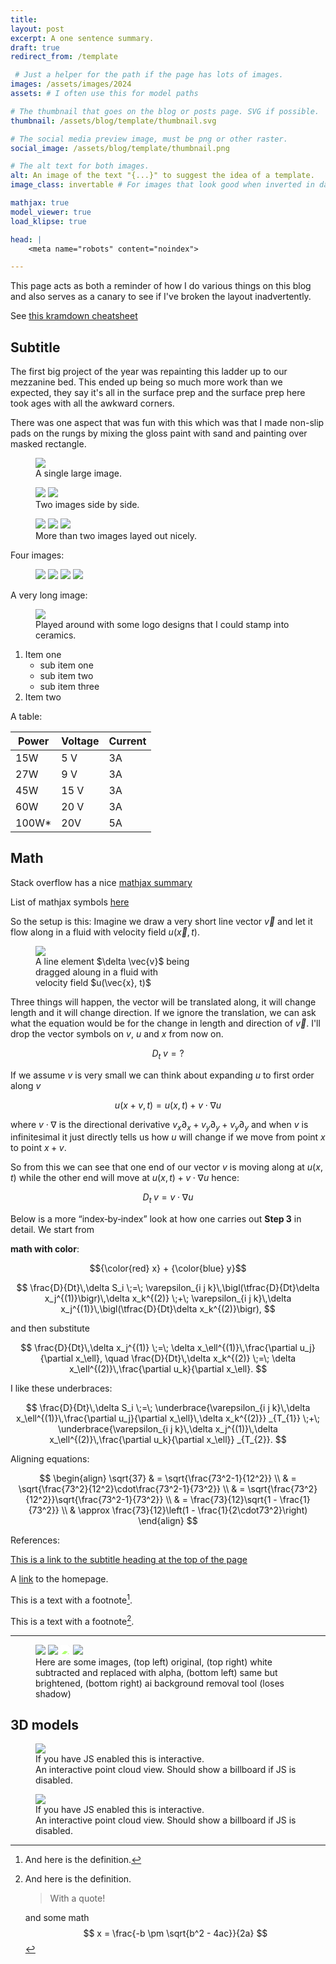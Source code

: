 ```yaml
---
title: 
layout: post
excerpt: A one sentence summary.
draft: true
redirect_from: /template

 # Just a helper for the path if the page has lots of images.
images: /assets/images/2024
assets: # I often use this for model paths

# The thumbnail that goes on the blog or posts page. SVG if possible.
thumbnail: /assets/blog/template/thumbnail.svg

# The social media preview image, must be png or other raster.
social_image: /assets/blog/template/thumbnail.png

# The alt text for both images.
alt: An image of the text "{...}" to suggest the idea of a template.
image_class: invertable # For images that look good when inverted in dark modes by default they're dimmed

mathjax: true
model_viewer: true
load_klipse: true

head: |
    <meta name="robots" content="noindex">

---
```


This page acts as both a reminder of how I do various things on this blog and also serves as a canary to see if I've broken the layout inadvertently.

See [this kramdown cheatsheet](https://kramdown.gettalong.org/quickref.html)

## Subtitle

The first big project of the year was repainting this ladder up to our mezzanine bed. This ended up being so much more work than we expected, they say it's all in the surface prep and the surface prep here took ages with all the awkward corners. 

There was one aspect that was fun with this which was that I made non-slip pads on the rungs by mixing the gloss paint with sand and painting over masked rectangle. 

<figure>
<img src="{{page.images}}/train_view.jpeg">
<figcaption> A single large image. </figcaption>
</figure>

<figure class="two-wide">
<img src="{{page.images}}/ladder/late_into_the_night.jpeg">
<img src="{{page.images}}/ladder/finished.jpeg">
<figcaption> Two images side by side. </figcaption>
</figure>

<figure class="multiple">
<img src="{{page.images}}/chop_saw_dust_collector/print_preview.jpeg">
<img src="{{page.images}}/chop_saw_dust_collector/printing.jpeg">
<img src="{{page.images}}/chop_saw_dust_collector/installed.jpeg">
<figcaption> More than two images layed out nicely. </figcaption>
</figure>

Four images:

<figure class="multiple">
<img src="{{page.images}}/lasercutting/boxes.jpeg">
<img src="{{page.images}}/usbc_psu/case_proto_1.jpeg">
<img src="{{page.images}}/usbc_psu/case_proto_2.jpeg">
<img src="{{page.images}}/usbc_psu/case_proto_3.jpeg">
</figure>

A very long image:

<figure>
<img src="{{page.images}}/logos.jpeg">
<figcaption>Played around with some logo designs that I could stamp into ceramics.</figcaption>
</figure> 

1. Item one
   * sub item one
   * sub item two
   * sub item three
2. Item two


A table: 

| Power | Voltage | Current |
|-------|---------|---------|
| 15W   | 5 V     |   3A    |
| 27W   | 9 V     |   3A    |
| 45W   | 15 V    |   3A    |
| 60W   | 20 V    |   3A    |
| 100W* | 20V     |    5A   |



## Math

Stack overflow has a nice [mathjax summary](https://math.meta.stackexchange.com/questions/5020/mathjax-basic-tutorial-and-quick-reference)

List of mathjax symbols [here](https://docs.mathjax.org/en/latest/input/tex/macros/index.html)

So the setup is this: Imagine we draw a very short line vector $\vec{v}$ and let it flow along in a fluid with velocity field $u(\vec{x}, t)$. 

<figure style="max-width: 250px;">
<img src="/assets/blog/astrophysical_fluids/line_element.svg" class="invertable">
<figcaption>A line element $\delta \vec{v}$ being dragged aloung in a fluid with velocity field $u(\vec{x}, t)$</figcaption>
</figure>

Three things will happen, the vector will be translated along, it will change length and it will change direction. If we ignore the translation, we can ask what the equation would be for the change in length and direction of $\vec{v}$. I'll drop the vector symbols on $v$, $u$ and $x$ from now on.

$$ D_t \; v = ? $$

If we assume $v$ is very small we can think about expanding $u$ to first order along $v$

$$ u(x + v, t) = u(x, t) + v \cdot \nabla u $$

where $v \cdot \nabla$ is the directional derivative $v_x \partial_x + v_y \partial_y + v_y \partial_y$ and when $v$ is infinitesimal it just directly tells us how $u$ will change if we move from point $x$ to point $x + v$.

So from this we can see that one end of our vector $v$ is moving along at $u(x, t)$ while the other end will move at $u(x, t) + v \cdot \nabla u$ hence:

$$ D_t \; v = v \cdot \nabla u $$

Below is a more “index‐by‐index” look at how one carries out **Step 3** in detail.  We start from

**math with color**:

$${\color{red} x} + {\color{blue} y}$$

$$
\frac{D}{Dt}\,\delta S_i
\;=\;
\varepsilon_{i j k}\,\bigl(\tfrac{D}{Dt}\delta x_j^{(1)}\bigr)\,\delta x_k^{(2)}
\;+\;
\varepsilon_{i j k}\,\delta x_j^{(1)}\,\bigl(\tfrac{D}{Dt}\delta x_k^{(2)}\bigr),
$$

and then substitute

$$
\frac{D}{Dt}\,\delta x_j^{(1)} 
\;=\; 
\delta x_\ell^{(1)}\,\frac{\partial u_j}{\partial x_\ell},
\quad
\frac{D}{Dt}\,\delta x_k^{(2)}
\;=\; 
\delta x_\ell^{(2)}\,\frac{\partial u_k}{\partial x_\ell}.
$$

I like these underbraces:

$$
\frac{D}{Dt}\,\delta S_i
\;=\;
\underbrace{\varepsilon_{i j k}\,\delta x_\ell^{(1)}\,\frac{\partial u_j}{\partial x_\ell}\,\delta x_k^{(2)}}
_{T_{1}}
\;+\;
\underbrace{\varepsilon_{i j k}\,\delta x_j^{(1)}\,\delta x_\ell^{(2)}\,\frac{\partial u_k}{\partial x_\ell}}
_{T_{2}}.
$$

Aligning equations:

$$
\begin{align}
\sqrt{37} & = \sqrt{\frac{73^2-1}{12^2}} \\
 & = \sqrt{\frac{73^2}{12^2}\cdot\frac{73^2-1}{73^2}} \\ 
 & = \sqrt{\frac{73^2}{12^2}}\sqrt{\frac{73^2-1}{73^2}} \\
 & = \frac{73}{12}\sqrt{1 - \frac{1}{73^2}} \\ 
 & \approx \frac{73}{12}\left(1 - \frac{1}{2\cdot73^2}\right)
\end{align}
$$

References:

[This is a link to the subtitle heading at the top of the page](#subtitle)

A [link][kramdown hp]
to the homepage.

[kramdown hp]: http://kramdown.gettalong.org "hp"

This is a text with a
footnote[^1].

[^1]: And here is the definition.

This is a text with a
footnote[^2].

[^2]:
    And here is the definition.

    > With a quote!

    and some math
    $$ x = \frac{-b \pm \sqrt{b^2 - 4ac}}{2a} $$

* * *



<figure class="multiple">
<img src="/assets/blog/alpha_test/original.jpg" class = "no-dim">
<img src="/assets/blog/alpha_test/white_subtracted.png" class = "no-dim">
<img src="/assets/blog/alpha_test/white_subtracted.png" class = "no-dim" style="filter: brightness(2);">
<img src="/assets/blog/alpha_test/ai_subtracted.png">
<figcaption> Here are some images, (top left) original, (top right) white subtracted and replaced with alpha, (bottom left) same but brightened, (bottom right) ai background removal tool (loses shadow) </figcaption>
</figure>

## 3D models

<figure>
<img class="outline-model-poster no-wc" src = "/assets/projects/bike_lights/thumbnail.svg">
<outline-model-viewer model = "/assets/blog/vector_magnet/vector_magnet.glb" zoom=500 camera='{"position":[3.118,3.203,10.1],"rotation":[-0.3104,0.2858,0.0902],"zoom":428.68750000000136,"target":[0,0,0]}'>
</outline-model-viewer>
<figcaption class="no-wc">If you have JS enabled this is interactive.</figcaption>
<figcaption class="has-wc">An interactive point cloud view. Should show a billboard if JS is disabled.</figcaption>
</figure>

<figure>
<img class="no-wc" src="{{page.assets}}/rear_stereo/point_cloud_preview.png">
<point-cloud-viewer model="/assets/blog/heic_depth_map/rear_stereo/pointcloud.pcd" camera = '{"type":"perspective","position":[-3.598,-0.4154,1.971],"rotation":[0.2078,-1.06,0.1819],"zoom":1,"target":[0,0,0]}'>
</point-cloud-viewer>
<figcaption class="no-wc">If you have JS enabled this is interactive.</figcaption>
<figcaption class="has-wc">An interactive point cloud view. Should show a billboard if JS is disabled.</figcaption>
</figure>